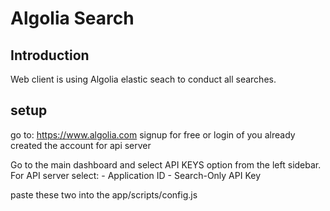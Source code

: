 # Algolia Search

## Introduction

Web client is using Algolia elastic seach to conduct all searches. 

## setup

go to: https://www.algolia.com
signup for free or login of you already created the account for api server

Go to the main dashboard and select API KEYS option from the left sidebar.
For API server select:
	- Application ID
	- Search-Only API Key

paste these two into the app/scripts/config.js